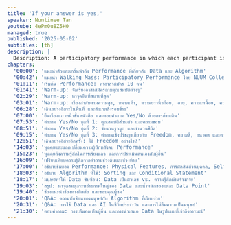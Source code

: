 ```yaml
---
title: 'If your answer is yes,'
speaker: Nuntinee Tan
youtube: 4ePm0u8Z5H0
managed: true
published: '2025-05-02'
subtitles: [th]
description: |
  Description: A participatory performance in which each participant is a single data point, physically embodying their values.
chapters:
  '00:00': 'แนะนำตัวและเกริ่นนำถึง Performance ที่เกี่ยวกับ Data และ Algorithm'
  '00:42': 'แนะนำ Walking Mass: Participatory Performance โดย NUUM Collective'
  '01:11': 'เริ่มต้น Performance: หาอาสาสมัคร 10 คน'
  '01:41': 'Warm-up: จัดเรียงอาสาสมัครตามคุณสมบัติต่างๆ'
  '02:29': 'Warm-up: หาจุดยืนที่สบายที่สุด'
  '03:01': 'Warm-up: เรียงลำดับตามความสูง, ขนาดเท้า, ความยาวนิ้วก้อย, อายุ, ความเหนื่อย, ความสุข, ความเฟรนด์ลี่, การ Expressive และความงง'
  '06:28': 'เดินอย่างอิสระในพื้นที่ และสังเกตสิ่งรอบข้าง'
  '07:00': 'ยืนเรียงแถวหน้าชั้นหนังสือ และตอบคำถาม Yes/No ด้วยการก้าวเดิน'
  '07:53': 'คำถาม Yes/No ชุดที่ 1: คุณสมบัติส่วนตัว และความชอบ'
  '08:51': 'คำถาม Yes/No ชุดที่ 2: จำนวนรูจมูก และจำนวนชีวิต'
  '09:15': 'คำถาม Yes/No ชุดที่ 3: คำถามเชิงปรัชญาเกี่ยวกับ Freedom, ความดี, อนาคต และความตาย'
  '12:51': 'เดินอย่างอิสระอีกครั้ง: ใช้ Freedom อย่างไร?'
  '14:03': 'พูดคุยและแลกเปลี่ยนความรู้สึกหลังจบ Performance'
  '15:23': 'พูดคุยถึงความรู้สึกในการเรียงแถว และการประเมินตนเองกับผู้อื่น'
  '16:09': 'เปรียบเทียบความรู้สึกจากคำถามช่วงต้นและช่วงท้าย'
  '17:00': 'อธิบายธีมของ Performance: Physical Features, การตัดสินส่วนบุคคล, Self-Awareness, และ Embodiment'
  '18:03': 'อธิบาย Algorithm ที่ใช้: Sorting และ Conditional Statement'
  '18:17': 'มนุษย์ทำให้ Data ซับซ้อน: Data เป็นตัวเลข vs. ความรู้สึกผ่านร่างกาย'
  '19:03': 'สรุป: หาจุดสมดุลระหว่างภาพใหญ่ของ Data และน้ำหนักของแต่ละ Data Point'
  '19:40': 'ช่วงแนะนำช่องทางติดต่อ และขอบคุณผู้ชม'
  '20:01': 'Q&A: ความซับซ้อนของมนุษย์กับ Algorithm ที่เรียบง่าย'
  '20:31': 'Q&A: การใช้ Data และ AI ในชีวิตประจำวัน และการไม่ลืมความเป็นมนุษย์'
  '21:30': 'ตอบคำถาม: การเห็นอกเห็นผู้อื่น และการนำเสนอ Data ในรูปแบบที่เข้าถึงอารมณ์'
---
```


